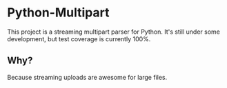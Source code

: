 # Python-Multipart

This project is a streaming multipart parser for Python.  It's still under some development, but test coverage is currently 100%.

## Why?

Because streaming uploads are awesome for large files.

